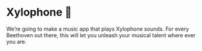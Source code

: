 # Xylophone 🎹

We’re going to make a music app that plays Xylophone sounds. For every Beethoven out there, this will let you unleash your musical talent where ever you are. 
